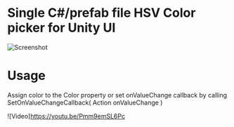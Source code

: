 Single C#/prefab file HSV Color picker for Unity UI
======

![Screenshot](http://i.imgur.com/OzruMEX.png)

Usage
======

Assign color to the Color property or set onValueChange callback by calling SetOnValueChangeCallback( Action<Color> onValueChange )

![Video]https://youtu.be/Pmm9emSL6Pc
